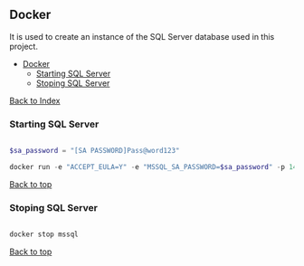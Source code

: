 ## Docker

It is used to create an instance of the SQL Server database used in this project.

- [Docker](#docker)
  - [Starting SQL Server](#starting-sql-server)
  - [Stoping SQL Server](#stoping-sql-server)

[Back to Index](../README.md)

### Starting SQL Server

```powershell

$sa_password = "[SA PASSWORD]Pass@word123"

docker run -e "ACCEPT_EULA=Y" -e "MSSQL_SA_PASSWORD=$sa_password" -p 1433:1433 -v sqlvolume:/var/opt/mssql -d --rm --name mssql mcr.microsoft.com/mssql/server:2022-latest

```
[Back to top](#docker)

### Stoping SQL Server

```powershell

docker stop mssql

```

[Back to top](#docker)